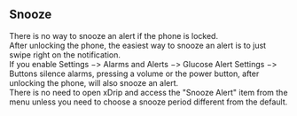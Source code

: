 ## Snooze  
  
There is no way to snooze an alert if the phone is locked.  
After unlocking the phone, the easiest way to snooze an alert is to just swipe right on the notification.  
If you enable Settings &#8722;> Alarms and Alerts &#8722;> Glucose Alert Settings &#8722;> Buttons silence alarms, pressing a volume or the power button, after unlocking the phone, will also snooze an alert.  
There is no need to open xDrip and access the "Snooze Alert" item from the menu unless you need to choose a snooze period different from the default.  
